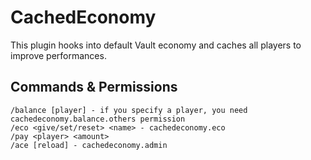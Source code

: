 # CachedEconomy

This plugin hooks into default Vault economy and caches all players to improve performances.

## Commands & Permissions
```text
/balance [player] - if you specify a player, you need cachedeconomy.balance.others permission
/eco <give/set/reset> <name> - cachedeconomy.eco
/pay <player> <amount>
/ace [reload] - cachedeconomy.admin
```